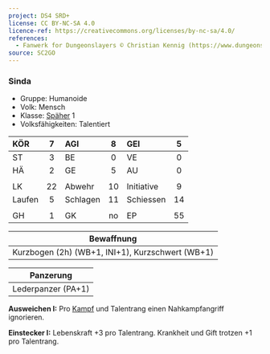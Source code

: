 ```yaml
---
project: DS4 SRD+
license: CC BY-NC-SA 4.0
licence-ref: https://creativecommons.org/licenses/by-nc-sa/4.0/
references: 
  - Fanwerk for Dungeonslayers © Christian Kennig (https://www.dungeonslayers.net/)
source: SC2GO
---
```


### Sinda

- Gruppe: Humanoide
- Volk: Mensch
- Klasse: [Späher](../../grw/charaktere-klasse-spaeher.md) 1
- Volksfähigkeiten: Talentiert

| KÖR    |  7  | AGI      |  8  | GEI        |  5  |
| :----- | :-: | :------- | :-: | :--------- | :-: |
| ST     |  3  | BE       |  0  | VE         |  0  |
| HÄ     |  2  | GE       |  5  | AU         |  0  |
|        |     |          |     |            |     |
| LK     | 22  | Abwehr   | 10  | Initiative |  9  |
| Laufen |  5  | Schlagen | 11  | Schiessen  | 14  |
|        |     |          |     |            |     |
| GH     |  1  | GK       | no  | EP         | 55  |

|                    Bewaffnung                    |
| :----------------------------------------------: |
| Kurzbogen (2h) (WB+1, INI+1), Kurzschwert (WB+1) |

|     Panzerung      |
| :----------------: |
| Lederpanzer (PA+1) |

**Ausweichen I:** Pro [Kampf](../../grw/regeln-kampf.md) und Talentrang einen Nahkampfangriff ignorieren.

**Einstecker I:** Lebenskraft +3 pro Talentrang. Krankheit und Gift trotzen +1 pro Talentrang.

